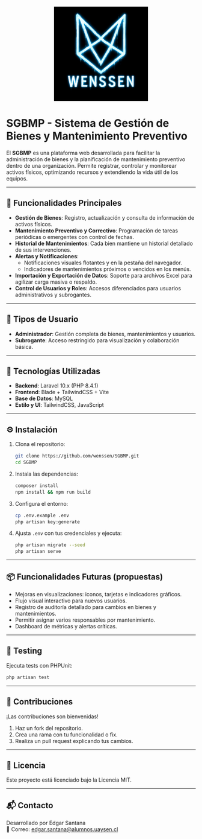 
<p align="center">
  <img src="https://github.com/wenssen/SGBMP/blob/main/wenssen_logo.png" width="250" alt="Logo Wenssen">
</p>

# SGBMP - Sistema de Gestión de Bienes y Mantenimiento Preventivo

El **SGBMP** es una plataforma web desarrollada para facilitar la administración de bienes y la planificación de mantenimiento preventivo dentro de una organización. Permite registrar, controlar y monitorear activos físicos, optimizando recursos y extendiendo la vida útil de los equipos.

---

## 🚀 Funcionalidades Principales

- **Gestión de Bienes**: Registro, actualización y consulta de información de activos físicos.
- **Mantenimiento Preventivo y Correctivo**: Programación de tareas periódicas o emergentes con control de fechas.
- **Historial de Mantenimientos**: Cada bien mantiene un historial detallado de sus intervenciones.
- **Alertas y Notificaciones**:
  - Notificaciones visuales flotantes y en la pestaña del navegador.
  - Indicadores de mantenimientos próximos o vencidos en los menús.
- **Importación y Exportación de Datos**: Soporte para archivos Excel para agilizar carga masiva o respaldo.
- **Control de Usuarios y Roles**: Accesos diferenciados para usuarios administrativos y subrogantes.

---

## 👥 Tipos de Usuario

- **Administrador**: Gestión completa de bienes, mantenimientos y usuarios.
- **Subrogante**: Acceso restringido para visualización y colaboración básica.

---

## 🧰 Tecnologías Utilizadas

- **Backend**: Laravel 10.x (PHP 8.4.1)
- **Frontend**: Blade + TailwindCSS + Vite
- **Base de Datos**: MySQL
- **Estilo y UI**: TailwindCSS, JavaScript

---

## ⚙️ Instalación

1. Clona el repositorio:
   ```bash
   git clone https://github.com/wenssen/SGBMP.git
   cd SGBMP
   ```

2. Instala las dependencias:
   ```bash
   composer install
   npm install && npm run build
   ```

3. Configura el entorno:
   ```bash
   cp .env.example .env
   php artisan key:generate
   ```

4. Ajusta `.env` con tus credenciales y ejecuta:
   ```bash
   php artisan migrate --seed
   php artisan serve
   ```

---

## 📦 Funcionalidades Futuras (propuestas)

- Mejoras en visualizaciones: iconos, tarjetas e indicadores gráficos.
- Flujo visual interactivo para nuevos usuarios.
- Registro de auditoría detallado para cambios en bienes y mantenimientos.
- Permitir asignar varios responsables por mantenimiento.
- Dashboard de métricas y alertas críticas.

---

## 🧪 Testing

Ejecuta tests con PHPUnit:
```bash
php artisan test
```

---

## 🤝 Contribuciones

¡Las contribuciones son bienvenidas!

1. Haz un fork del repositorio.
2. Crea una rama con tu funcionalidad o fix.
3. Realiza un pull request explicando tus cambios.

---

## 📄 Licencia

Este proyecto está licenciado bajo la Licencia MIT.

---

## 📬 Contacto

Desarrollado por Edgar Santana  
📧 Correo: edgar.santana@alumnos.uaysen.cl
